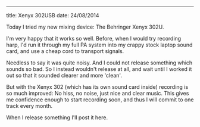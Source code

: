 ---
title: Xenyx 302USB
date: 24/08/2014

Today I tried my new mixing device:
The Behringer Xenyx 302U.

I'm very happy that it works so well.
Before, when I would try recording harp,
I'd run it through my full PA system
into my crappy stock laptop sound card,
and use a cheap cord to transport signals.

Needless to say it was quite noisy. And
I could not release something which sounds
so bad. So I instead wouldn't release
at all, and wait until I worked it out
so that it sounded clearer and more 'clean'.

But with the Xenyx 302 (which has
its own sound card inside) recording is
so much improved: No hiss, no noise, just nice
and clear music. This gives me confidence
enough to start recording soon, and thus
I will commit to one track every month.

When I release something I'll post it here.
